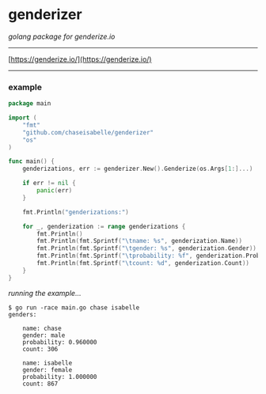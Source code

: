 # genderizer
*golang package for genderize.io*

---

[https://genderize.io/](https://genderize.io/)

---
### example

```go
package main

import (
	"fmt"
	"github.com/chaseisabelle/genderizer"
	"os"
)

func main() {
	genderizations, err := genderizer.New().Genderize(os.Args[1:]...)

	if err != nil {
		panic(err)
	}

	fmt.Println("genderizations:")

	for _, genderization := range genderizations {
		fmt.Println()
		fmt.Println(fmt.Sprintf("\tname: %s", genderization.Name))
		fmt.Println(fmt.Sprintf("\tgender: %s", genderization.Gender))
		fmt.Println(fmt.Sprintf("\tprobability: %f", genderization.Probability))
		fmt.Println(fmt.Sprintf("\tcount: %d", genderization.Count))
	}
}

```
*running the example...*
```
$ go run -race main.go chase isabelle
genders:

	name: chase
	gender: male
	probability: 0.960000
	count: 306

	name: isabelle
	gender: female
	probability: 1.000000
	count: 867
```
